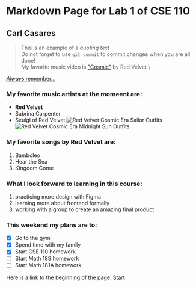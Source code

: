# Markdown Page for Lab 1 of CSE 110
## Carl Casares 
> This is an example of a *quoting text*\
Do not forget to use `git commit` to commit changes when you are all done!\
My favorite music video is ["Cosmic"](https://www.youtube.com/watch?v=FyG21rXCxlY) by Red Velvet \


[*Always* remember...](test.md)

### My favorite music artists at the momeent are:
- **Red Velvet**
- Sabrina Carpenter
- Seulgi of Red Velvet
![Red Velvet Cosmic Era Sailor Outfits](https://i0.wp.com/thehoneypop.com/wp-content/uploads/2024/06/RedVelvet_Credit_SMEntertainment_PR_OutsideOrganisation_June2024.png?fit=1200%2C675&ssl=1)
![Red Velvet Cosmic Era Midnight Sun Outfits](https://i.redd.it/red-velvet-the-7th-mini-album-cosmic-image-teasing-midnight-v0-cd75e25rmj7d1.jpg?width=3002&format=pjpg&auto=webp&s=237289c18ad56f5393d9d77fd7590cc0388ec747)

### My favorite songs by Red Velvet are:
1. Bamboleo
2. Hear the Sea
3. Kingdom Come

### What I look forward to learning in this course:
1. practicing more design with Figma
2. learning more about frontend formally
3. working with a group to create an amazing final product

### This weekend my plans are to:
- [x] Go to the gym
- [x] Spend time with my family
- [x] Start CSE 110 homework
- [ ] Start Math 189 homework
- [ ] Start Math 181A homework

Here is a link to the beginning of the page: [Start](#markdown-page-for-lab-1-of-cse-110)